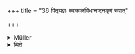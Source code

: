 +++
title = "36 पितृयज्ञः स्वकालविधानादनङ्गं स्यात्"

+++

<details><summary>Müller</summary>

The Pitṛ-yajña, the sacrifice to the fathers, is not Aṅga (auxiliary) because its own time is prescribed.

#####  Commentary

The text should be pitṛyajñaḥ svakālavidhānād anaṅgaḥ syāt. This sacrifice for the Manes, called also the Piṇḍa-pitṛyajña, falls under the new-moon sacrifice, but is to be considered as a pradhāna, a primary sacrifice, not as an aṅga, a member of the Darśa.
</details>

<details><summary>थिते</summary>

पितृयज्ञः स्वकालविधानादनङ्गं स्यात् ३६
</details>
